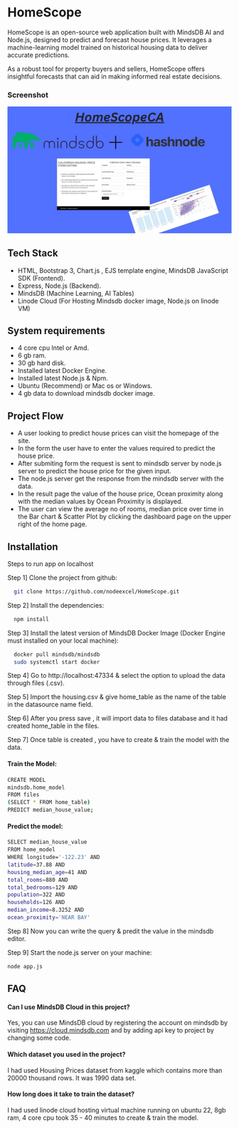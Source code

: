 # HomeScope

HomeScope is an open-source web application built with MindsDB AI and Node.js, designed to predict and forecast house prices. It leverages a machine-learning model trained on historical housing data to deliver accurate predictions.

As a robust tool for property buyers and sellers, HomeScope offers insightful forecasts that can aid in making informed real estate decisions.


### Screenshot
![Example Image](public/images/homescopeca_hero.jpg)

## Tech Stack

 - HTML, Bootstrap 3, Chart.js , EJS template engine, MindsDB JavaScript SDK (Frontend).
 - Express, Node.js (Backend).
 - MindsDB (Machine Learning, AI Tables)
 - Linode Cloud (For Hosting Mindsdb docker image, Node.js on linode VM) 


## System requirements

 - 4 core cpu Intel or Amd.
 - 6 gb ram.
 - 30 gb hard disk.
 - Installed latest Docker Engine.
 - Installed latest Node.js & Npm.
 - Ubuntu (Recommend) or Mac os or Windows.
 - 4 gb data to download mindsdb docker image.

## Project Flow

 - A user looking to predict house prices can visit the homepage of the site.
 - In the form the user have to enter the values required to predict the house price.
 - After submiting form the request is sent to mindsdb server by node.js server to predict the house price for the given input.
 - The node.js server get the response from the mindsdb server with the data. 
 - In the result page the value of the house price, Ocean proximity along with the median values by Ocean Proximity is displayed. 
 - The user can view the average no of rooms, median price over time in the Bar chart & Scatter Plot by clicking the dashboard page on the upper right of the home page.
 
## Installation

Steps to run app on localhost

Step 1] Clone the project from github:   
```bash
  git clone https://github.com/nodeexcel/HomeScope.git
```
Step 2] Install the dependencies:
```bash
  npm install
```
Step 3] Install the latest version of MindsDB Docker Image (Docker Engine must installed on your local machine):
```bash
  docker pull mindsdb/mindsdb
  sudo systemctl start docker
```

Step 4] Go to http://localhost:47334 & select the option to upload the data through files (.csv).

Step 5] Import the housing.csv & give home_table as the name of the table in the datasource name field.

Step 6] After you press save , it will import data to files database and it had created home_table in the files. 

Step 7] Once table is created , you have to create & train the model with the data.
   #### Train the Model:
```bash
CREATE MODEL
mindsdb.home_model
FROM files
(SELECT * FROM home_table)
PREDICT median_house_value;
```
#### Predict the model:
```bash
SELECT median_house_value
FROM home_model
WHERE longitude='-122.23' AND
latitude=37.88 AND
housing_median_age=41 AND
total_rooms=880 AND
total_bedrooms=129 AND
population=322 AND
households=126 AND
median_income=8.3252 AND
ocean_proximity='NEAR BAY'
```
Step 8] Now you can write the query & predit the value in the mindsdb editor.

Step 9] Start the node.js server on your machine:
```bash
node app.js 
```


## FAQ

#### Can I use MindsDB Cloud in this project?

Yes, you can use MindsDB cloud by registering the account on mindsdb by visiting https://cloud.mindsdb.com and by adding api key to project by changing some code. 

#### Which dataset you used in the project?

I had used Housing Prices dataset from kaggle which contains more than 20000 thousand rows. It was 1990 data set.  

#### How long does it take to train the dataset?

I had used linode cloud hosting virtual machine running on ubuntu 22, 8gb ram, 4 core cpu took 35 - 40 minutes to create & train the model.